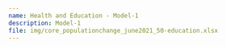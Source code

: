 ```yaml
---
name: Health and Education - Model-1
description: Model-1
file: img/core_populationchange_june2021_50-education.xlsx
---
```

